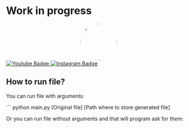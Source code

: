 <h1>Work in progress</h1>

<div id="header" align="center">
  <img src="https://yt3.ggpht.com/ytc/AKedOLQFysrEpK0iGjCE5te5ZCYl6FqTEoircgYwKPlvZg=s88-c-k-c0x00ffffff-no-rj" width="100" style="border-radius: 50%;"/>
</div>

<div id="badges">
  <a href="https://www.youtube.com/channel/UCG0h6r6T1joRASO29JV9qMQ">
    <img src="https://img.shields.io/badge/YouTube-red?style=for-the-badge&logo=youtube&logoColor=white" alt="Youtube Badge"/>
  </a>
  <a href="https://www.instagram.com/mario.durakovic/">
    <img src="https://img.shields.io/badge/Instagram-blue?style=for-the-badge&logo=instagram&logoColor=white" alt="Instagram Badge"/>
  </a>
</div>

<h2>How to run file?</h2>
<p>You can run file with arguments:</p>
```
python main.py [Original file] [Path where to store generated file]

<p>Or you can run file without arguments and that will program ask for them:</p>